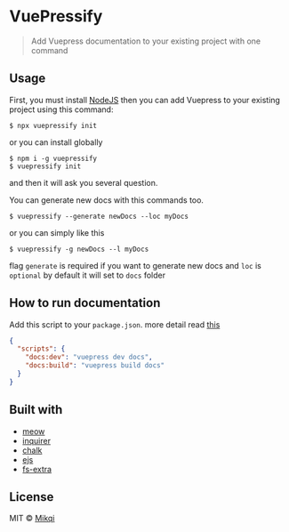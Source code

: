 # VuePressify

> Add Vuepress documentation to your existing project with one command

## Usage
First, you must install [NodeJS](https://nodejs.org) then you can add Vuepress to your existing project using this command:

```
$ npx vuepressify init
```
or you can install globally
```
$ npm i -g vuepressify
$ vuepressify init
```

and then it will ask you several question.

You can generate new docs with this commands too.

```
$ vuepressify --generate newDocs --loc myDocs
```
or you can simply like this
```
$ vuepressify -g newDocs --l myDocs
```
flag `generate` is required if you want to generate new docs and `loc` is `optional` by default it will set to `docs` folder

## How to run documentation

Add this script to your `package.json`. more detail read [this](https://vuepress.vuejs.org/guide/getting-started.html#inside-an-existing-project)

```json
{
  "scripts": {
    "docs:dev": "vuepress dev docs",
    "docs:build": "vuepress build docs"
  }
}
```

## Built with
* [meow]()
* [inquirer]()
* [chalk]() 
* [ejs]()
* [fs-extra]()

## License
MIT © [Mikqi](http://this.rivki.id)